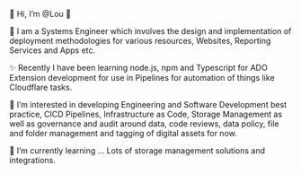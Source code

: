 👋 Hi, I’m @Lou 👋

👀 I am a Systems Engineer which involves the design and implementation of deployment methodologies for various resources, Websites, Reporting Services and Apps etc.
 
✨ Recently I have been learning node.js, npm and Typescript for ADO Extension development for use in Pipelines for automation of things like Cloudflare tasks.
 
🌱  I’m interested in developing Engineering and Software Development best practice, CICD Pipelines, Infrastructure as Code, Storage Management as well as governance and audit around data, code reviews, data policy,  file and folder management and tagging of digital assets for now.

🌱 I’m currently learning ... Lots of storage management solutions and integrations.

<!---
LouRamble/LouRamble is a ✨ special ✨ repository because its `README.md` (this file) appears on your GitHub profile.
You can click the Preview link to take a look at your changes.
--->
